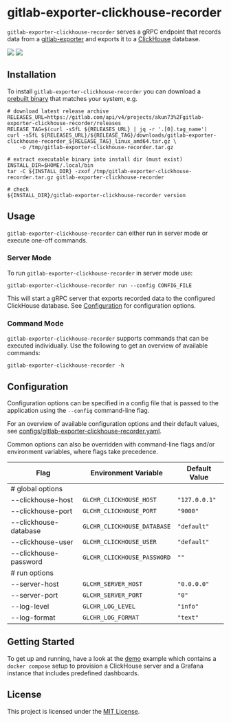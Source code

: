 # gitlab-exporter-clickhouse-recorder

`gitlab-exporter-clickhouse-recorder` serves a gRPC endpoint that records data from 
a [gitlab-exporter](https://gitlab.com/akun73/gitlab-exporter) and exports it to a
[ClickHouse](https://clickhouse.com) database.

<p>
    <img src="./assets/project-overview.webp" />
    <img src="./assets/pipeline-trace.webp" />
</p>

## Installation

To install `gitlab-exporter-clickhouse-recorder` you can download a 
[prebuilt binary](https://gitlab.com/akun73/gitlab-exporter-clickhouse-recorder/-/releases)
that matches your system, e.g.

```shell
# download latest release archive
RELEASES_URL=https://gitlab.com/api/v4/projects/akun73%2Fgitlab-exporter-clickhouse-recorder/releases
RELEASE_TAG=$(curl -sSfL ${RELEASES_URL} | jq -r '.[0].tag_name')
curl -sSfL ${RELEASES_URL}/${RELEASE_TAG}/downloads/gitlab-exporter-clickhouse-recorder_${RELEASE_TAG}_linux_amd64.tar.gz \
    -o /tmp/gitlab-exporter-clickhouse-recorder.tar.gz

# extract executable binary into install dir (must exist)
INSTALL_DIR=$HOME/.local/bin
tar -C ${INSTALL_DIR} -zxof /tmp/gitlab-exporter-clickhouse-recorder.tar.gz gitlab-exporter-clickhouse-recorder

# check
${INSTALL_DIR}/gitlab-exporter-clickhouse-recorder version
```

## Usage

`gitlab-exporter-clickhouse-recorder` can either run in server mode or execute one-off
commands.

### Server Mode

To run `gitlab-exporter-clickhouse-recorder` in server mode use:

```shell
gitlab-exporter-clickhouse-recorder run --config CONFIG_FILE
```

This will start a gRPC server that exports recorded data to the configured 
ClickHouse database. See [Configuration](#configuration) for configuration options.

### Command Mode

`gitlab-exporter-clickhouse-recorder` supports commands that can be executed
individually. Use the following to get an overview of available commands:

```shell
gitlab-exporter-clickhouse-recorder -h
```

## Configuration

Configuration options can be specified in a config file that is passed to the
application using the `--config` command-line flag.

For an overview of available configuration options and their default values,
see [configs/gitlab-exporter-clickhouse-recorder.yaml](./configs/gitlab-exporter-clickhouse-recorder.yaml).

Common options can also be overridden with command-line flags and/or environment
variables, where flags take precedence.

| Flag                  | Environment Variable        | Default Value |
| ---                   | ---                         | ---           |
| # global options      |                             |               |
| --clickhouse-host     | `GLCHR_CLICKHOUSE_HOST`     | `"127.0.0.1"` |
| --clickhouse-port     | `GLCHR_CLICKHOUSE_PORT`     | `"9000"`      |
| --clickhouse-database | `GLCHR_CLICKHOUSE_DATABASE` | `"default"`   |
| --clickhouse-user     | `GLCHR_CLICKHOUSE_USER`     | `"default"`   |
| --clickhouse-password | `GLCHR_CLICKHOUSE_PASSWORD` | `""`          |
| # run options         |                             |               |
| --server-host         | `GLCHR_SERVER_HOST`         | `"0.0.0.0"`   |
| --server-port         | `GLCHR_SERVER_PORT`         | `"0"`         |
| --log-level           | `GLCHR_LOG_LEVEL`           | `"info"`      |
| --log-format          | `GLCHR_LOG_FORMAT`          | `"text"`      |

## Getting Started

To get up and running, have a look at the [demo](./examples/demo/README.md)
example which contains a `docker compose` setup to provision a ClickHouse server
and a Grafana instance that includes predefined dashboards.

## License

This project is licensed under the [MIT License](./LICENSE).
